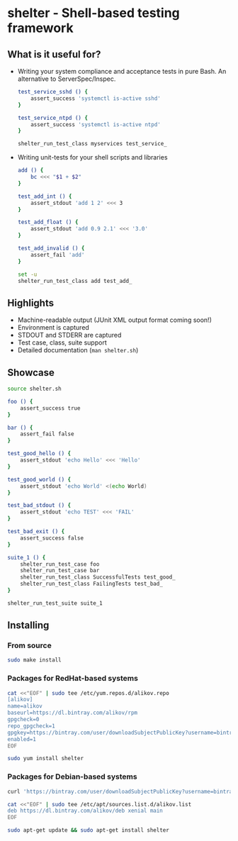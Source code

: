 # shelter - Shell-based testing framework


## What is it useful for?

- Writing your system compliance and acceptance tests in pure Bash. An alternative to ServerSpec/Inspec.

  ```bash
  test_service_sshd () {
      assert_success 'systemctl is-active sshd'
  }

  test_service_ntpd () {
      assert_success 'systemctl is-active ntpd'
  }

  shelter_run_test_class myservices test_service_
  ```

- Writing unit-tests for your shell scripts and libraries

  ```bash
  add () {
      bc <<< "$1 + $2"
  }

  test_add_int () {
      assert_stdout 'add 1 2' <<< 3
  }

  test_add_float () {
      assert_stdout 'add 0.9 2.1' <<< '3.0'
  }

  test_add_invalid () {
      assert_fail 'add'
  }

  set -u
  shelter_run_test_class add test_add_
  ```


## Highlights

- Machine-readable output (JUnit XML output format coming soon!)
- Environment is captured
- STDOUT and STDERR are captured
- Test case, class, suite support
- Detailed documentation (`man shelter.sh`)


## Showcase

```bash
source shelter.sh

foo () {
    assert_success true
}

bar () {
    assert_fail false
}

test_good_hello () {
    assert_stdout 'echo Hello' <<< 'Hello'
}

test_good_world () {
    assert_stdout 'echo World' <(echo World)
}

test_bad_stdout () {
    assert_stdout 'echo TEST' <<< 'FAIL'
}

test_bad_exit () {
    assert_success false
}

suite_1 () {
    shelter_run_test_case foo
    shelter_run_test_case bar
    shelter_run_test_class SuccessfulTests test_good_
    shelter_run_test_class FailingTests test_bad_
}

shelter_run_test_suite suite_1
```


## Installing

### From source

```bash
sudo make install
```

### Packages for RedHat-based systems

```bash
cat <<"EOF" | sudo tee /etc/yum.repos.d/alikov.repo
[alikov]
name=alikov
baseurl=https://dl.bintray.com/alikov/rpm
gpgcheck=0
repo_gpgcheck=1
gpgkey=https://bintray.com/user/downloadSubjectPublicKey?username=bintray
enabled=1
EOF

sudo yum install shelter
```

### Packages for Debian-based systems

```bash
curl 'https://bintray.com/user/downloadSubjectPublicKey?username=bintray' | sudo apt-key add -

cat <<"EOF" | sudo tee /etc/apt/sources.list.d/alikov.list
deb https://dl.bintray.com/alikov/deb xenial main
EOF

sudo apt-get update && sudo apt-get install shelter
```
